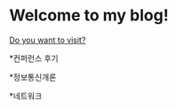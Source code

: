# Welcome to my blog!
[Do you want to visit?](https://ghayoung.github.io)

*컨퍼런스 후기

*정보통신개론

*네트워크
